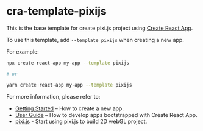 # cra-template-pixijs

This is the base template for create pixi.js project using [Create React App](https://github.com/facebook/create-react-app).

To use this template, add `--template pixijs` when creating a new app.

For example:

```sh
npx create-react-app my-app --template pixijs

# or

yarn create react-app my-app --template pixijs
```

For more information, please refer to:

- [Getting Started](https://create-react-app.dev/docs/getting-started) – How to create a new app.
- [User Guide](https://create-react-app.dev) – How to develop apps bootstrapped with Create React App.
- [pixi.js](https://www.pixijs.com/) - Start using pixi.js to build 2D webGL project.
